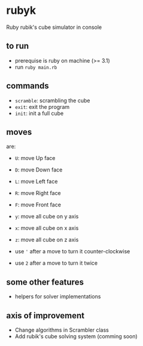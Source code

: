 # rubyk

Ruby rubik's cube simulator in console

## to run

* prerequise is ruby on machine (>= 3.1)
* run `ruby main.rb`

## commands

* `scramble`: scrambling the cube
* `exit`: exit the program
* `init`: init a full cube

## moves

are:

* `U`: move Up face
* `D`: move Down face
* `L`: move Left face
* `R`: move Right face
* `F`: move Front face
* `y`: move all cube on y axis
* `x`: move all cube on x axis
* `z`: move all cube on z axis

* use `'` after a move to turn it counter-clockwise
* use `2` after a move to turn it twice

## some other features

* helpers for solver implementations

## axis of improvement

* Change algorithms in Scrambler class
* Add rubik's cube solving system (comming soon)
